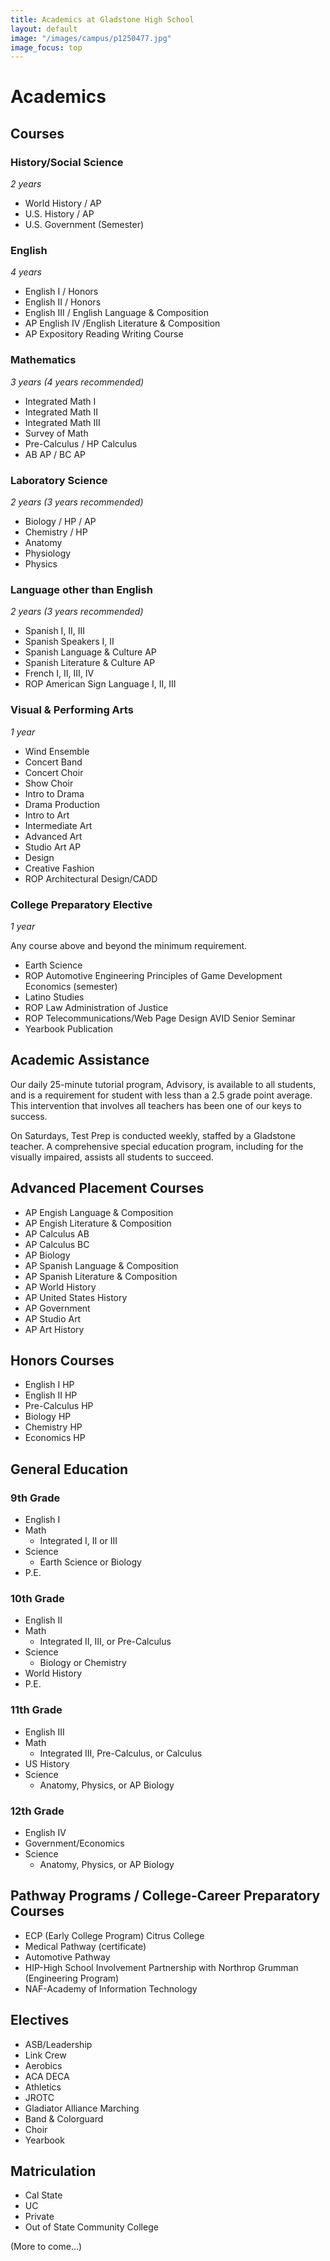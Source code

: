 ```yaml
---
title: Academics at Gladstone High School
layout: default
image: "/images/campus/p1250477.jpg"
image_focus: top
---
```


<div class="text" markdown="1">

# Academics

## Courses

### History/Social Science

*2 years*

* World History / AP
* U.S. History / AP
* U.S. Government (Semester)

### English

*4 years*

* English I / Honors
* English II / Honors
* English III / English Language & Composition
* AP English IV /English Literature & Composition
* AP Expository Reading Writing Course

### Mathematics

*3 years (4 years recommended)*

* Integrated Math I
* Integrated Math II
* Integrated Math III
* Survey of Math
* Pre-Calculus / HP Calculus
* AB AP / BC AP

### Laboratory Science

*2 years (3 years recommended)*

* Biology / HP / AP 
* Chemistry / HP
* Anatomy
* Physiology
* Physics

### Language other than English

*2 years (3 years recommended)*

* Spanish I, II, III
* Spanish Speakers I, II
* Spanish Language & Culture AP
* Spanish Literature & Culture AP
* French I, II, III, IV
* ROP American Sign Language I, II, III

### Visual & Performing Arts

*1 year*

* Wind Ensemble
* Concert Band
* Concert Choir
* Show Choir
* Intro to Drama
* Drama Production
* Intro to Art
* Intermediate Art
* Advanced Art
* Studio Art AP
* Design
* Creative Fashion
* ROP Architectural Design/CADD

### College Preparatory Elective

*1 year*

Any course above and beyond the minimum requirement.

* Earth Science
* ROP Automotive Engineering Principles of Game Development Economics (semester)
* Latino Studies
* ROP Law Administration of Justice
* ROP Telecommunications/Web Page Design AVID Senior Seminar
* Yearbook Publication

## Academic Assistance

Our daily 25-minute tutorial program, Advisory, is available to all students, and is a requirement for student with less than a 2.5 grade point average. This intervention that involves all teachers has been one of our keys to success.

On Saturdays, Test Prep is conducted weekly, staffed by a Gladstone teacher. A comprehensive special education program, including for the visually impaired, assists all students to succeed.

## Advanced Placement Courses

* AP Engish Language & Composition
* AP Engish Literature & Composition
* AP Calculus AB
* AP Calculus BC
* AP Biology
* AP Spanish Language & Composition
* AP Spanish Literature & Composition
* AP World History
* AP United States History
* AP Government
* AP Studio Art
* AP Art History

## Honors Courses

* English I HP
* English II HP
* Pre-Calculus HP
* Biology HP
* Chemistry HP
* Economics HP

## General Education

### 9th Grade
* English I
* Math
  * Integrated I, II or III
* Science
  * Earth Science or Biology
* P.E.

### 10th Grade
* English II
* Math
  * Integrated II, III, or Pre-Calculus
* Science
  * Biology or Chemistry
* World History
* P.E.

### 11th Grade

* English III
* Math
  * Integrated III, Pre-Calculus, or Calculus
* US History
* Science
  * Anatomy, Physics, or AP Biology

### 12th Grade
* English IV
* Government/Economics
* Science
  * Anatomy, Physics, or AP Biology

## Pathway Programs / College-Career Preparatory Courses
* ECP (Early College Program) Citrus College
* Medical Pathway (certificate)
* Automotive Pathway
* HIP-High School Involvement Partnership with Northrop Grumman (Engineering Program)
* NAF-Academy of Information Technology

## Electives
* ASB/Leadership
* Link Crew
* Aerobics
* ACA DECA
* Athletics
* JROTC
* Gladiator Alliance Marching
* Band & Colorguard
* Choir
* Yearbook

## Matriculation
* Cal State
* UC
* Private
* Out of State Community College

(More to come…)

</div>
